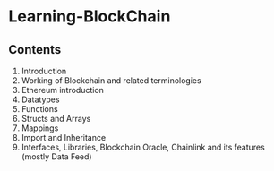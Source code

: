 # Learning-BlockChain

## Contents
1. Introduction
2. Working of Blockchain and related terminologies
3. Ethereum introduction
4. Datatypes
5. Functions
6. Structs and Arrays
7. Mappings
8. Import and Inheritance
9. Interfaces, Libraries, Blockchain Oracle, Chainlink and its features (mostly Data Feed)
